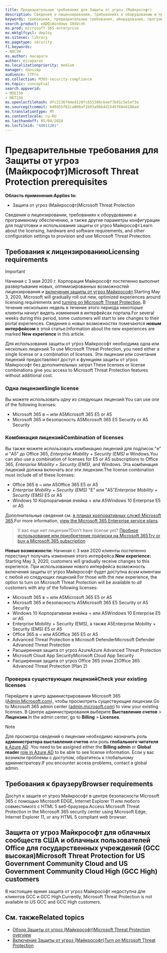 ```yaml
---
title: Предварительные требования для Защиты от угроз (Майкрософт)
description: Сведения о лицензировании, требованиях к оборудованию и программному обеспечению, а также других параметрах конфигурации Защиты от угроз (Майкрософт)
keywords: требования, предварительные требования, оборудование, программное обеспечение, браузер, MTP, M365, лицензия,, A5, A5, EMS, покупка
search.product: eADQiWindows 10XVcnh
ms.prod: microsoft-365-enterprise
ms.mktglfcycl: deploy
ms.sitesec: library
ms.pagetype: security
f1.keywords:
- NOCSH
ms.author: macapara
author: mjcaparas
ms.localizationpriority: medium
manager: dansimp
audience: ITPro
ms.collection: M365-security-compliance
ms.topic: conceptual
search.appverid:
- MOE150
- MET150
ms.openlocfilehash: dfc2136f04ed128fc655386c6eef7b91c5e5ef3a
ms.sourcegitcommit: bd8d55f82ca008af1b93a9bb4d1545f68e8188ad
ms.translationtype: MT
ms.contentlocale: ru-RU
ms.lasthandoff: 05/04/2020
ms.locfileid: "44011281"
---
```

# <a name="microsoft-threat-protection-prerequisites"></a><span data-ttu-id="1c0a0-104">Предварительные требования для Защиты от угроз (Майкрософт)</span><span class="sxs-lookup"><span data-stu-id="1c0a0-104">Microsoft Threat Protection prerequisites</span></span>

<span data-ttu-id="1c0a0-105">**Область применения:**</span><span class="sxs-lookup"><span data-stu-id="1c0a0-105">**Applies to:**</span></span>
- <span data-ttu-id="1c0a0-106">Защита от угроз (Майкрософт)</span><span class="sxs-lookup"><span data-stu-id="1c0a0-106">Microsoft Threat Protection</span></span>

<span data-ttu-id="1c0a0-107">Сведения о лицензировании, требованиях к оборудованию и программному обеспечению, а также другие параметры конфигурации для подготовки и использования защиты от угроз Майкрософт.</span><span class="sxs-lookup"><span data-stu-id="1c0a0-107">Learn about the licensing, hardware and software requirements, and other configuration settings to provision and use Microsoft Threat Protection.</span></span>

## <a name="licensing-requirements"></a><span data-ttu-id="1c0a0-108">Требования к лицензированию</span><span class="sxs-lookup"><span data-stu-id="1c0a0-108">Licensing requirements</span></span>

>[!IMPORTANT]
><span data-ttu-id="1c0a0-109">Начиная с 3 мая 2020 г. Корпорация Майкрософт постепенно выполнит развертывание новых, оптимизированных возможностей лицензирования и [включения защиты от угроз Майкрософт](mtp-enable.md).</span><span class="sxs-lookup"><span data-stu-id="1c0a0-109">Starting May 3, 2020, Microsoft will gradually roll out new, optimized experiences around licensing requirements and [turning on Microsoft Threat Protection](mtp-enable.md).</span></span> <span data-ttu-id="1c0a0-110">В течение нескольких недель в течение этого периода некоторые клиенты начнут видеть изменения в интерфейсах портала.</span><span class="sxs-lookup"><span data-stu-id="1c0a0-110">For several weeks during this period, some customers will start to see changes to their portal experiences.</span></span> <span data-ttu-id="1c0a0-111">Сведения о новых возможностях помечаются **новым интерфейсом** в этой статье.</span><span class="sxs-lookup"><span data-stu-id="1c0a0-111">Information about the new experiences are marked **New experience** in this article.</span></span>

<span data-ttu-id="1c0a0-112">Для использования защиты от угроз Майкрософт необходима одна или несколько лицензий.</span><span class="sxs-lookup"><span data-stu-id="1c0a0-112">To use Microsoft Threat Protection, you need either a single license or a combination of licenses.</span></span> <span data-ttu-id="1c0a0-113">Эти лицензии или сочетания лицензий предоставляют доступ к функциям защиты от угроз Майкрософт без дополнительных затрат.</span><span class="sxs-lookup"><span data-stu-id="1c0a0-113">These licenses or license combinations give you access to Microsoft Threat Protection features without additional cost.</span></span>

### <a name="single-license"></a><span data-ttu-id="1c0a0-114">Одна лицензия</span><span class="sxs-lookup"><span data-stu-id="1c0a0-114">Single license</span></span>
<span data-ttu-id="1c0a0-115">Вы можете использовать *одну* из следующих лицензий:</span><span class="sxs-lookup"><span data-stu-id="1c0a0-115">You can use *one* of the following licenses:</span></span>

- <span data-ttu-id="1c0a0-116">Microsoft 365 в ~ или A5</span><span class="sxs-lookup"><span data-stu-id="1c0a0-116">Microsoft 365 E5 or A5</span></span>
- <span data-ttu-id="1c0a0-117">Microsoft 365 и безопасность A5</span><span class="sxs-lookup"><span data-stu-id="1c0a0-117">Microsoft 365 E5 Security or A5 Security</span></span>

### <a name="combination-of-licenses"></a><span data-ttu-id="1c0a0-118">Комбинация лицензий</span><span class="sxs-lookup"><span data-stu-id="1c0a0-118">Combination of licenses</span></span>
<span data-ttu-id="1c0a0-119">Вы также можете использовать комбинацию лицензий для подписок "е" и "A5" до Office 365, *Enterprise Mobility + Security (EMS)* и Windows.</span><span class="sxs-lookup"><span data-stu-id="1c0a0-119">You can also use a combination of licenses for E5 or A5 subscriptions to Office 365, *Enterprise Mobility + Security (EMS)*, and Windows.</span></span> <span data-ttu-id="1c0a0-120">Эта комбинация лицензий должна включать *все* эти лицензии:</span><span class="sxs-lookup"><span data-stu-id="1c0a0-120">The license combination must include *all* of these licenses:</span></span>

- <span data-ttu-id="1c0a0-121">Office 365 в ~ или A5</span><span class="sxs-lookup"><span data-stu-id="1c0a0-121">Office 365 E5 or A5</span></span>
- <span data-ttu-id="1c0a0-122">*Enterprise Mobility + Security (EMS)* "Е" или "A5"</span><span class="sxs-lookup"><span data-stu-id="1c0a0-122">*Enterprise Mobility + Security (EMS)* E5 or A5</span></span>
- <span data-ttu-id="1c0a0-123">Windows 10 Корпоративная ячейка = или A5</span><span class="sxs-lookup"><span data-stu-id="1c0a0-123">Windows 10 Enterprise E5 or A5</span></span>

<span data-ttu-id="1c0a0-124">Дополнительные сведения см. [в планах корпоративных служб Microsoft 365](https://www.microsoft.com/licensing/product-licensing/microsoft-365-enterprise).</span><span class="sxs-lookup"><span data-stu-id="1c0a0-124">For more information, [view the Microsoft 365 Enterprise service plans](https://www.microsoft.com/licensing/product-licensing/microsoft-365-enterprise).</span></span>

> <span data-ttu-id="1c0a0-125">У вас еще нет лицензии?</span><span class="sxs-lookup"><span data-stu-id="1c0a0-125">Don't have license yet?</span></span> [<span data-ttu-id="1c0a0-126">Пробное использование или приобретение подписки на Microsoft 365</span><span class="sxs-lookup"><span data-stu-id="1c0a0-126">Try or buy a Microsoft 365 subscription</span></span>](https://docs.microsoft.com/microsoft-365/commerce/try-or-buy-microsoft-365?view=o365-worldwide)


<span data-ttu-id="1c0a0-127">**Новые возможности:** Начиная с 3 мая 2020 клиенты постепенно перестанут получать изменения этого интерфейса.</span><span class="sxs-lookup"><span data-stu-id="1c0a0-127">**New experience:** Starting May 3, 2020, customers will gradually receive changes to this experience.</span></span> <span data-ttu-id="1c0a0-128">При использовании нового интерфейса возможность включения защиты от угроз Майкрософт будет доступна *всем* клиентам с любой из следующих лицензий:</span><span class="sxs-lookup"><span data-stu-id="1c0a0-128">For those with the new experience, the option to turn on Microsoft Threat Protection will be available to *all* customers with any of the following licenses:</span></span>

- <span data-ttu-id="1c0a0-129">Microsoft 365 в ~ или A5</span><span class="sxs-lookup"><span data-stu-id="1c0a0-129">Microsoft 365 E5 or A5</span></span>
- <span data-ttu-id="1c0a0-130">Microsoft 365 и безопасность A5</span><span class="sxs-lookup"><span data-stu-id="1c0a0-130">Microsoft 365 E5 Security or A5 Security</span></span>
- <span data-ttu-id="1c0a0-131">Windows 10 Корпоративная ячейка = или A5</span><span class="sxs-lookup"><span data-stu-id="1c0a0-131">Windows 10 Enterprise E5 or A5</span></span>
- <span data-ttu-id="1c0a0-132">Enterprise Mobility + Security (EMS), а также A5</span><span class="sxs-lookup"><span data-stu-id="1c0a0-132">Enterprise Mobility + Security (EMS) E5 or A5</span></span> 
- <span data-ttu-id="1c0a0-133">Office 365 в ~ или A5</span><span class="sxs-lookup"><span data-stu-id="1c0a0-133">Office 365 E5 or A5</span></span>
- <span data-ttu-id="1c0a0-134">Advanced Threat Protection в Microsoft Defender</span><span class="sxs-lookup"><span data-stu-id="1c0a0-134">Microsoft Defender Advanced Threat Protection</span></span> 
- <span data-ttu-id="1c0a0-135">Расширенная защита от угроз Azure</span><span class="sxs-lookup"><span data-stu-id="1c0a0-135">Azure Advanced Threat Protection</span></span> 
- <span data-ttu-id="1c0a0-136">Microsoft Cloud App Security</span><span class="sxs-lookup"><span data-stu-id="1c0a0-136">Microsoft Cloud App Security</span></span> 
- <span data-ttu-id="1c0a0-137">Расширенная защита от угроз Office 365 (план 2)</span><span class="sxs-lookup"><span data-stu-id="1c0a0-137">Office 365 Advanced Threat Protection (Plan 2)</span></span> 

### <a name="check-your-existing--licenses"></a><span data-ttu-id="1c0a0-138">Проверка существующих лицензий</span><span class="sxs-lookup"><span data-stu-id="1c0a0-138">Check your existing  licenses</span></span>
<span data-ttu-id="1c0a0-139">Перейдите в центр администрирования Microsoft 365 ([Admin.Microsoft.com](https://admin.microsoft.com/)), чтобы просмотреть существующие лицензии.</span><span class="sxs-lookup"><span data-stu-id="1c0a0-139">Go to Microsoft 365 admin center ([admin.microsoft.com](https://admin.microsoft.com/)) to view your existing licenses.</span></span> <span data-ttu-id="1c0a0-140">В Центре администрирования выберите **Выставление счетов** > **Лицензии**.</span><span class="sxs-lookup"><span data-stu-id="1c0a0-140">In the admin center, go to **Billing** > **Licenses**.</span></span>

>[!NOTE]
> <span data-ttu-id="1c0a0-141">Для просмотра сведений о лицензии необходимо назначить роль **администратора выставления счетов** или роль **глобального читателя** [в Azure AD](https://docs.microsoft.com/azure/active-directory/users-groups-roles/directory-assign-admin-roles#available-roles) .</span><span class="sxs-lookup"><span data-stu-id="1c0a0-141">You need to be assigned either the **Billing admin** or **Global reader** [role in Azure AD](https://docs.microsoft.com/azure/active-directory/users-groups-roles/directory-assign-admin-roles#available-roles) to be able to see license information.</span></span> <span data-ttu-id="1c0a0-142">Если у вас возникли проблемы с доступом, обратитесь к глобальному администратору.</span><span class="sxs-lookup"><span data-stu-id="1c0a0-142">If you encounter access problems, contact a global admin.</span></span>

## <a name="browser-requirements"></a><span data-ttu-id="1c0a0-143">Требования к браузеру</span><span class="sxs-lookup"><span data-stu-id="1c0a0-143">Browser requirements</span></span>
<span data-ttu-id="1c0a0-144">Доступ к защите от угроз Майкрософт в центре безопасности Microsoft 365 с помощью Microsoft EDGE, Internet Explorer 11 или любого совместимого с HTML 5 веб-браузера.</span><span class="sxs-lookup"><span data-stu-id="1c0a0-144">Access Microsoft Threat Protection in the Microsoft 365 security center using Microsoft Edge, Internet Explorer 11, or any HTML 5 compliant web browser.</span></span>

## <a name="microsoft-threat-protection-for-us-government-community-cloud-and-us-government-community-cloud-high-gcc-high-customers"></a><span data-ttu-id="1c0a0-145">Защита от угроз Майкрософт для облачных сообществ США и облачных пользователей Office для государственных учреждений (GCC высокая)</span><span class="sxs-lookup"><span data-stu-id="1c0a0-145">Microsoft Threat Protection for US Government Community Cloud and US Government Community Cloud High (GCC High) customers</span></span>
<span data-ttu-id="1c0a0-146">В настоящее время защита от угроз Майкрософт недоступна для клиентов GCC и GCC High.</span><span class="sxs-lookup"><span data-stu-id="1c0a0-146">Currently, Microsoft Threat Protection is not available to US GCC and GCC High customers.</span></span> 

## <a name="related-topics"></a><span data-ttu-id="1c0a0-147">См. также</span><span class="sxs-lookup"><span data-stu-id="1c0a0-147">Related topics</span></span>
- [<span data-ttu-id="1c0a0-148">Обзор Защиты от угроз (Майкрософт)</span><span class="sxs-lookup"><span data-stu-id="1c0a0-148">Microsoft Threat Protection overview</span></span>](microsoft-threat-protection.md)
- [<span data-ttu-id="1c0a0-149">Включение Защиты от угроз (Майкрософт)</span><span class="sxs-lookup"><span data-stu-id="1c0a0-149">Turn on Microsoft Threat Protection</span></span>](mtp-enable.md)
